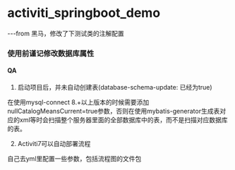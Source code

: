 # activiti_springboot_demo
---from 黑马，修改了下测试类的注解配置

### 使用前谨记修改数据库属性

#### QA
1. 启动项目后，并未自动创建表(database-schema-update: 已经为true)

在使用mysql-connect 8.+以上版本的时候需要添加nullCatalogMeansCurrent=true参数，否则在使用mybatis-generator生成表对应的xml等时会扫描整个服务器里面的全部数据库中的表，而不是扫描对应数据库的表。

2. Activiti7可以自动部署流程

自己去yml里配置一些参数，包括流程图的文件包